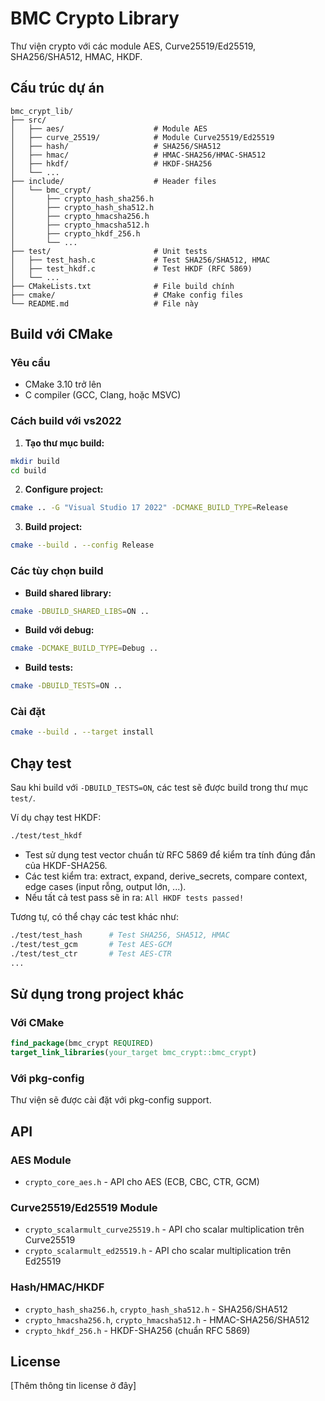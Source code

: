 # BMC Crypto Library

Thư viện crypto với các module AES, Curve25519/Ed25519, SHA256/SHA512, HMAC, HKDF.

## Cấu trúc dự án

```
bmc_crypt_lib/
├── src/
│   ├── aes/                    # Module AES
│   ├── curve_25519/            # Module Curve25519/Ed25519
│   ├── hash/                   # SHA256/SHA512
│   ├── hmac/                   # HMAC-SHA256/HMAC-SHA512
│   ├── hkdf/                   # HKDF-SHA256
│   └── ...
├── include/                    # Header files
│   └── bmc_crypt/
│       ├── crypto_hash_sha256.h
│       ├── crypto_hash_sha512.h
│       ├── crypto_hmacsha256.h
│       ├── crypto_hmacsha512.h
│       ├── crypto_hkdf_256.h
│       └── ...
├── test/                       # Unit tests
│   ├── test_hash.c             # Test SHA256/SHA512, HMAC
│   ├── test_hkdf.c             # Test HKDF (RFC 5869)
│   └── ...
├── CMakeLists.txt              # File build chính
├── cmake/                      # CMake config files
└── README.md                   # File này
```

## Build với CMake

### Yêu cầu
- CMake 3.10 trở lên
- C compiler (GCC, Clang, hoặc MSVC)

### Cách build với vs2022

1. **Tạo thư mục build:**
```bash
mkdir build
cd build
```

2. **Configure project:**
```bash
cmake .. -G "Visual Studio 17 2022" -DCMAKE_BUILD_TYPE=Release
```

3. **Build project:**
```bash
cmake --build . --config Release
```

### Các tùy chọn build

- **Build shared library:**
```bash
cmake -DBUILD_SHARED_LIBS=ON ..
```

- **Build với debug:**
```bash
cmake -DCMAKE_BUILD_TYPE=Debug ..
```

- **Build tests:**
```bash
cmake -DBUILD_TESTS=ON ..
```

### Cài đặt

```bash
cmake --build . --target install
```

## Chạy test

Sau khi build với `-DBUILD_TESTS=ON`, các test sẽ được build trong thư mục `test/`.

Ví dụ chạy test HKDF:
```bash
./test/test_hkdf
```

- Test sử dụng test vector chuẩn từ RFC 5869 để kiểm tra tính đúng đắn của HKDF-SHA256.
- Các test kiểm tra: extract, expand, derive_secrets, compare context, edge cases (input rỗng, output lớn, ...).
- Nếu tất cả test pass sẽ in ra: `All HKDF tests passed!`

Tương tự, có thể chạy các test khác như:
```bash
./test/test_hash      # Test SHA256, SHA512, HMAC
./test/test_gcm       # Test AES-GCM
./test/test_ctr       # Test AES-CTR
...
```

## Sử dụng trong project khác

### Với CMake

```cmake
find_package(bmc_crypt REQUIRED)
target_link_libraries(your_target bmc_crypt::bmc_crypt)
```

### Với pkg-config

Thư viện sẽ được cài đặt với pkg-config support.

## API

### AES Module
- `crypto_core_aes.h` - API cho AES (ECB, CBC, CTR, GCM)

### Curve25519/Ed25519 Module
- `crypto_scalarmult_curve25519.h` - API cho scalar multiplication trên Curve25519
- `crypto_scalarmult_ed25519.h` - API cho scalar multiplication trên Ed25519

### Hash/HMAC/HKDF
- `crypto_hash_sha256.h`, `crypto_hash_sha512.h` - SHA256/SHA512
- `crypto_hmacsha256.h`, `crypto_hmacsha512.h` - HMAC-SHA256/SHA512
- `crypto_hkdf_256.h` - HKDF-SHA256 (chuẩn RFC 5869)

## License

[Thêm thông tin license ở đây] 